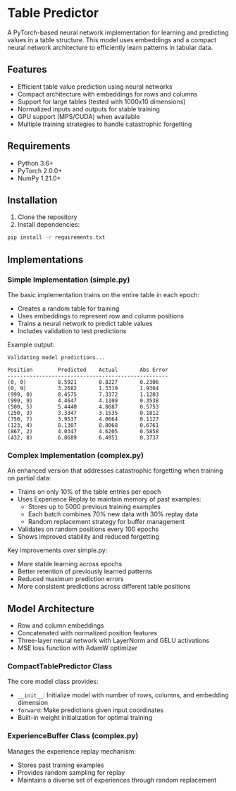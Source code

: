# Table Predictor

A PyTorch-based neural network implementation for learning and predicting values in a table structure. This model uses embeddings and a compact neural network architecture to efficiently learn patterns in tabular data.

## Features

- Efficient table value prediction using neural networks
- Compact architecture with embeddings for rows and columns
- Support for large tables (tested with 1000x10 dimensions)
- Normalized inputs and outputs for stable training
- GPU support (MPS/CUDA) when available
- Multiple training strategies to handle catastrophic forgetting

## Requirements

- Python 3.6+
- PyTorch 2.0.0+
- NumPy 1.21.0+

## Installation

1. Clone the repository
2. Install dependencies:
```bash
pip install -r requirements.txt
```

## Implementations

### Simple Implementation (simple.py)

The basic implementation trains on the entire table in each epoch:

- Creates a random table for training
- Uses embeddings to represent row and column positions
- Trains a neural network to predict table values
- Includes validation to test predictions

Example output:
```
Validating model predictions...

Position        Predicted    Actual       Abs Error   
---------------------------------------------------
(0, 0)          8.5921       8.8227       0.2306      
(0, 9)          3.2682       1.3319       1.9364      
(999, 0)        8.4575       7.3372       1.1203      
(999, 9)        4.4647       4.1109       0.3538      
(500, 5)        5.4440       4.8687       0.5753      
(250, 3)        3.3347       3.1535       0.1812      
(750, 7)        3.9537       4.0664       0.1127      
(123, 4)        8.1307       8.8068       0.6761      
(867, 2)        4.0347       4.6205       0.5858      
(432, 8)        6.8689       6.4951       0.3737
```

### Complex Implementation (complex.py)

An enhanced version that addresses catastrophic forgetting when training on partial data:

- Trains on only 10% of the table entries per epoch
- Uses Experience Replay to maintain memory of past examples:
  * Stores up to 5000 previous training examples
  * Each batch combines 70% new data with 30% replay data
  * Random replacement strategy for buffer management
- Validates on random positions every 100 epochs
- Shows improved stability and reduced forgetting

Key improvements over simple.py:
- More stable learning across epochs
- Better retention of previously learned patterns
- Reduced maximum prediction errors
- More consistent predictions across different table positions

## Model Architecture

- Row and column embeddings
- Concatenated with normalized position features
- Three-layer neural network with LayerNorm and GELU activations
- MSE loss function with AdamW optimizer

### CompactTablePredictor Class

The core model class provides:
- `__init__`: Initialize model with number of rows, columns, and embedding dimension
- `forward`: Make predictions given input coordinates
- Built-in weight initialization for optimal training

### ExperienceBuffer Class (complex.py)

Manages the experience replay mechanism:
- Stores past training examples
- Provides random sampling for replay
- Maintains a diverse set of experiences through random replacement
